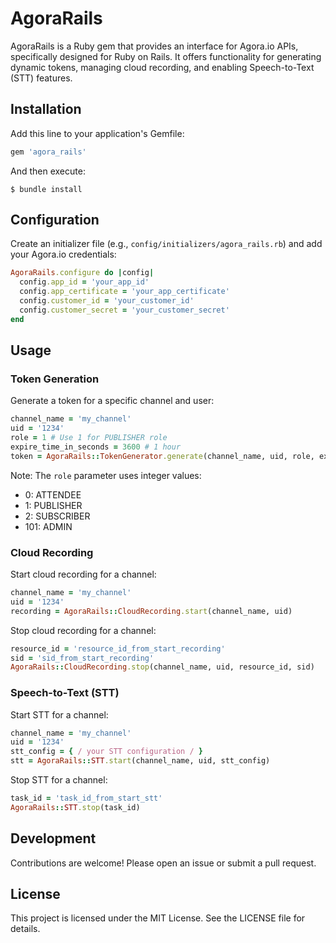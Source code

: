 # AgoraRails

AgoraRails is a Ruby gem that provides an interface for Agora.io APIs, specifically designed for Ruby on Rails. It offers functionality for generating dynamic tokens, managing cloud recording, and enabling Speech-to-Text (STT) features.

## Installation

Add this line to your application's Gemfile:
```ruby
gem 'agora_rails'
```

And then execute:
```
$ bundle install
```

## Configuration

Create an initializer file (e.g., `config/initializers/agora_rails.rb`) and add your Agora.io credentials:

```ruby
AgoraRails.configure do |config|
  config.app_id = 'your_app_id'
  config.app_certificate = 'your_app_certificate'
  config.customer_id = 'your_customer_id'
  config.customer_secret = 'your_customer_secret'
end
```

## Usage

### Token Generation

Generate a token for a specific channel and user:

```ruby
channel_name = 'my_channel'
uid = '1234'
role = 1 # Use 1 for PUBLISHER role
expire_time_in_seconds = 3600 # 1 hour
token = AgoraRails::TokenGenerator.generate(channel_name, uid, role, expire_time_in_seconds)
```

Note: The `role` parameter uses integer values:
- 0: ATTENDEE
- 1: PUBLISHER
- 2: SUBSCRIBER
- 101: ADMIN

### Cloud Recording

Start cloud recording for a channel:

```ruby
channel_name = 'my_channel'
uid = '1234'
recording = AgoraRails::CloudRecording.start(channel_name, uid)
```

Stop cloud recording for a channel:

```ruby
resource_id = 'resource_id_from_start_recording'
sid = 'sid_from_start_recording'
AgoraRails::CloudRecording.stop(channel_name, uid, resource_id, sid)
```

### Speech-to-Text (STT)

Start STT for a channel:

```ruby
channel_name = 'my_channel'
uid = '1234'
stt_config = { / your STT configuration / }
stt = AgoraRails::STT.start(channel_name, uid, stt_config)
```

Stop STT for a channel:

```ruby
task_id = 'task_id_from_start_stt'
AgoraRails::STT.stop(task_id)
```

## Development

Contributions are welcome! Please open an issue or submit a pull request.

## License

This project is licensed under the MIT License. See the LICENSE file for details.

